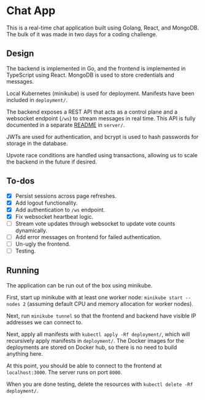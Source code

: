 # Chat App

This is a real-time chat application built using Golang, React, and MongoDB. The bulk of it was made in two days for a coding challenge.

## Design

The backend is implemented in Go, and the frontend is implemented in TypeScript using React. MongoDB is used to store credentials and messages.

Local Kubernetes (minikube) is used for deployment. Manifests have been included in `deployment/`.

The backend exposes a REST API that acts as a control plane and a websocket endpoint (`/ws`) to stream messages in real time. This API is fully documented in a separate [README](server/README.md) in `server/`.

JWTs are used for authentication, and bcrypt is used to hash passwords for storage in the database.

Upvote race conditions are handled using transactions, allowing us to scale the backend in the future if desired.

## To-dos

* [x] Persist sessions across page refreshes.
* [x] Add logout functionality.
* [x] Add authentication to `/ws` endpoint.
* [x] Fix websocket heartbeat logic.
* [ ] Stream vote updates through websocket to update vote counts dynamically.
* [ ] Add error messages on frontend for failed authentication.
* [ ] Un-ugly the frontend.
* [ ] Testing.

## Running

The application can be run out of the box using minikube.

First, start up minikube with at least one worker node: `minikube start --nodes 2` (assuming default CPU and memory allocation for worker nodes).

Next, run `minikube tunnel` so that the frontend and backend have visible IP addresses we can connect to.

Next, apply all manifests with `kubectl apply -Rf deployment/`, which will recursively apply manifests in `deployment/`. The Docker images for the deployments are stored on Docker hub, so there is no need to build anything here.

At this point, you should be able to connect to the frontend at `localhost:3000`. The server runs on port `8000`.

When you are done testing, delete the resources with `kubectl delete -Rf deployment/`.
